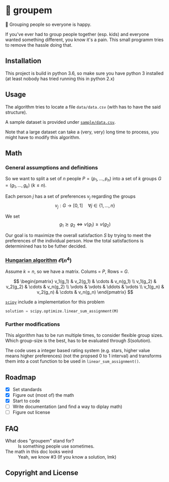 # :construction: groupem

🙋 Grouping people so everyone is happy.

If you've ever had to group people together (esp. kids) and everyone wanted something different, you know it's a pain. This small programm tries to remove the hassle doing that.

<!-- TODO -->

## Installation

This project is build in python 3.6, so make sure you have python 3 installed (at least nobody has tried running this in python 2.x)

<!-- TODO -->

## Usage

The algorithm tries to locate a file `data/data.csv` (with has to have the said structure).

A sample dataset is provided under [`sample/data.csv`](/sample/data.csv).

Note that a large dataset can take a (very, very) long time to process, you might have to modify this algorithm.

## Math

### General assumptions and definitions

So we want to split a set of $n$ people $P = (p_1, \dots, p_n)$ into a set of $k$ groups $G = (g_1, \dots, g_k)$ ($k \leq n)$.

Each person $j$ has a set of preferences $v_j$ regarding the groups
$$v_j : G \to [0,1] \quad \forall j \in \{ 1, \dots, n \}$$

We set
$$g_1 \succsim g_2 \Leftrightarrow v(g_1) \geq v(g_2)$$

Our goal is to maximize the overall satisfaction $S$ by trying to meet the preferences of the individual person. How the total satisfactions is determinined has to be futher decided.

### [Hungarian algorithm](https://en.wikipedia.org/wiki/Hungarian_algorithm) $\mathcal{O} (n^4)$

Assume $k = n$, so we have a matrix.
Colums = $P$,
Rows = $G$.

$$
\begin{pmatrix}
v_1(g_1) & v_2(g_1) & \cdots & v_n(g_1) \\
v_1(g_2) & v_2(g_2) & \cdots & v_n(g_2) \\
\vdots & \vdots & \ddots & \vdots \\
v_1(g_n) & v_2(g_n) & \cdots & v_n(g_n)
\end{pmatrix}
$$

[`scipy`](https://docs.scipy.org/doc/scipy-0.18.1/reference/generated/scipy.optimize.linear_sum_assignment.html) include a implementation for this problem

```python
solution = scipy.optimize.linear_sum_assignment(M)
```

### Further modifications

This algorithm has to be run multiple times, to consider flexible group sizes.
Which group-size is the best, has to be evaluated through $S(solution)$.
<!-- TODO -->

The code uses a integer based rating system (e.g. stars, higher value means higher preferences) (not the propsed 0 to 1 interval) and transforms them into a cost function to be used in `linear_sum_assignment()`.

## Roadmap

- [x] Set standards
- [x] Figure out (most of) the math
- [x] Start to code
- [ ] Write documentation (and find a way to diplay math)
- [ ] Figure out license

<!-- TBC -->

## FAQ

<dl>
  <dt>What does "groupem" stand for?</dt>
  <dd>Is something people use sometimes.</dd>

  <dt>The math in this doc looks weird</dt>
  <dd>Yeah, we know #3 (If you know a solution, lmk)</dd>
</dl>

## Copyright and License
